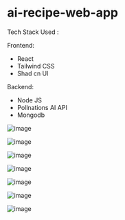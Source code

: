 ﻿# ai-recipe-web-app

Tech Stack Used : 

Frontend:
<ul>
<li>React</li>
<li>Tailwind CSS</li>
<li>Shad cn UI</li>
</ul>

Backend:
<ul>
<li>Node JS</li>
<li>Pollnations AI API</li>
<li>Mongodb</li>
</ul>

![image](https://github.com/user-attachments/assets/d21454e5-5325-467c-a685-daa4bf09f850)

![image](https://github.com/user-attachments/assets/aee89eed-128c-4be6-9ff3-daeb79803d29)

![image](https://github.com/user-attachments/assets/e753adc9-9331-4c79-a563-adddaf96a841)

![image](https://github.com/user-attachments/assets/c2b3085b-8fc4-438b-834e-4dd00df6fa88)

![image](https://github.com/user-attachments/assets/d7675a20-d869-4bb4-84d4-da12f492974a)

![image](https://github.com/user-attachments/assets/dccbffeb-7967-4edd-b08a-3a09673aae54)

![image](https://github.com/user-attachments/assets/ff00ba90-876d-4766-a020-74d8083af8b0)
